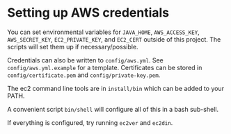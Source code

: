 # Setting up AWS credentials

You can set environmental variables for `JAVA_HOME`, `AWS_ACCESS_KEY`,
`AWS_SECRET_KEY`, `EC2_PRIVATE_KEY`, and `EC2_CERT` outside of this
project.  The scripts will set them up if necessary/possible.

Credentials can also be written to `config/aws.yml`.  See
`config/aws.yml.example` for a template.  Certificates can be stored in
`config/certificate.pem` and `config/private-key.pem`.

The ec2 command line tools are in `install/bin` which can be added to
your PATH.

A convenient script `bin/shell` will configure all of this in a bash
sub-shell.

If everything is configured, try running `ec2ver` and `ec2din`.
